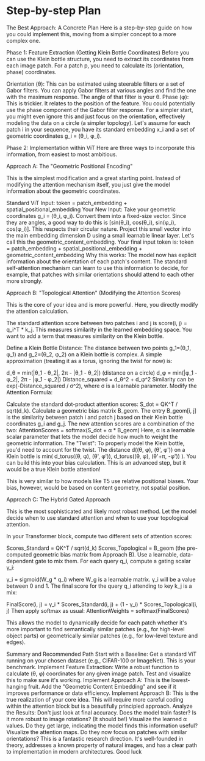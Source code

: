 # Step-by-step Plan
The Best Approach: A Concrete Plan
Here is a step-by-step guide on how you could implement this, moving from a simpler concept to a more complex one.

Phase 1: Feature Extraction (Getting Klein Bottle Coordinates)
Before you can use the Klein bottle structure, you need to extract its coordinates from each image patch. For a patch p, you need to calculate its (orientation, phase) coordinates.

Orientation (θ): This can be estimated using steerable filters or a set of Gabor filters. You can apply Gabor filters at various angles and find the one with the maximum response. The angle of that filter is your θ.
Phase (φ): This is trickier. It relates to the position of the feature. You could potentially use the phase component of the Gabor filter response. For a simpler start, you might even ignore this and just focus on the orientation, effectively modeling the data on a circle (a simpler topology).
Let's assume for each patch i in your sequence, you have its standard embedding x_i and a set of geometric coordinates g_i = (θ_i, φ_i).

Phase 2: Implementation within ViT
Here are three ways to incorporate this information, from easiest to most ambitious.

Approach A: The "Geometric Positional Encoding"

This is the simplest modification and a great starting point. Instead of modifying the attention mechanism itself, you just give the model information about the geometric coordinates.

Standard ViT Input: token = patch_embedding + spatial_positional_embedding
Your New Input:
Take your geometric coordinates g_i = (θ_i, φ_i).
Convert them into a fixed-size vector. Since they are angles, a good way to do this is [sin(θ_i), cos(θ_i), sin(φ_i), cos(φ_i)]. This respects their circular nature.
Project this small vector into the main embedding dimension D using a small learnable linear layer. Let's call this the geometric_content_embedding.
Your final input token is: token = patch_embedding + spatial_positional_embedding + geometric_content_embedding
Why this works: The model now has explicit information about the orientation of each patch's content. The standard self-attention mechanism can learn to use this information to decide, for example, that patches with similar orientations should attend to each other more strongly.

Approach B: "Topological Attention" (Modifying the Attention Scores)

This is the core of your idea and is more powerful. Here, you directly modify the attention calculation.

The standard attention score between two patches i and j is score(i, j) = q_i^T * k_j. This measures similarity in the learned embedding space. You want to add a term that measures similarity on the Klein bottle.

Define a Klein Bottle Distance: The distance between two points g_1=(θ_1, φ_1) and g_2=(θ_2, φ_2) on a Klein bottle is complex. A simple approximation (treating it as a torus, ignoring the twist for now) is:

d_θ = min(|θ_1 - θ_2|, 2π - |θ_1 - θ_2|) (distance on a circle)
d_φ = min(|φ_1 - φ_2|, 2π - |φ_1 - φ_2|)
Distance_squared = d_θ^2 + d_φ^2
Similarity can be exp(-Distance_squared / σ^2), where σ is a learnable parameter.
Modify the Attention Formula:

Calculate the standard dot-product attention scores: S_dot = QK^T / sqrt(d_k).
Calculate a geometric bias matrix B_geom. The entry B_geom[i, j] is the similarity between patch i and patch j based on their Klein bottle coordinates g_i and g_j.
The new attention scores are a combination of the two: AttentionScores = softmax(S_dot + α * B_geom)
Here, α is a learnable scalar parameter that lets the model decide how much to weight the geometric information.
The "Twist": To properly model the Klein bottle, you'd need to account for the twist. The distance d((θ, φ), (θ', φ')) on a Klein bottle is min( d_torus((θ, φ), (θ', φ')), d_torus((θ, φ), (θ'+π, -φ')) ). You can build this into your bias calculation. This is an advanced step, but it would be a true Klein bottle attention!

This is very similar to how models like T5 use relative positional biases. Your bias, however, would be based on content geometry, not spatial position.

Approach C: The Hybrid Gated Approach

This is the most sophisticated and likely most robust method. Let the model decide when to use standard attention and when to use your topological attention.

In your Transformer block, compute two different sets of attention scores:

Scores_Standard = QK^T / sqrt(d_k)
Scores_Topological = B_geom (the pre-computed geometric bias matrix from Approach B).
Use a learnable, data-dependent gate to mix them. For each query q_i, compute a gating scalar γ_i:

γ_i = sigmoid(W_g * q_i) where W_g is a learnable matrix. γ_i will be a value between 0 and 1.
The final score for the query q_i attending to key k_j is a mix:

FinalScore(i, j) = γ_i * Scores_Standard(i, j) + (1 - γ_i) * Scores_Topological(i, j)
Then apply softmax as usual: AttentionWeights = softmax(FinalScores)

This allows the model to dynamically decide for each patch whether it's more important to find semantically similar patches (e.g., for high-level object parts) or geometrically similar patches (e.g., for low-level texture and edges).

Summary and Recommended Path
Start with a Baseline: Get a standard ViT running on your chosen dataset (e.g., CIFAR-100 or ImageNet). This is your benchmark.
Implement Feature Extraction: Write a robust function to calculate (θ, φ) coordinates for any given image patch. Test and visualize this to make sure it's working.
Implement Approach A: This is the lowest-hanging fruit. Add the "Geometric Content Embedding" and see if it improves performance or data efficiency.
Implement Approach B: This is the true realization of your core idea. This will require more careful coding within the attention block but is a beautifully principled approach.
Analyze the Results: Don't just look at final accuracy.
Does the model train faster?
Is it more robust to image rotations? (It should be!)
Visualize the learned α values. Do they get large, indicating the model finds this information useful?
Visualize the attention maps. Do they now focus on patches with similar orientations?
This is a fantastic research direction. It's well-founded in theory, addresses a known property of natural images, and has a clear path to implementation in modern architectures. Good luck